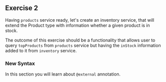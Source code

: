 ## Exercise 2

Having `products` service ready, let's create an inventory service, that will extend the Product type with information whether a given product is in stock.

The outcome of this exercise should be a functionality that allows user to query `topProducts` from `products` service but having the `inStock` information added to it from `inventory` service.

### New Syntax
In this section you will learn about `@external` annotation.
